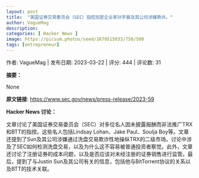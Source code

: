```yaml
---
layout: post
title:  "美国证券交易委员会（SEC）指控加密企业家孙宇晨及其公司涉嫌欺诈。"
author: VagueMag
description: 
categories: [ Hacker News ]
image: https://picsum.photos/seed/1679515033/750/500
tags: [entrepreneur]
---
```


作者: VagueMag | 发布日期: 2023-03-22 | 评分: 444 | 评论数: 31

**摘要：**



None

**原文链接**: https://www.sec.gov/news/press-release/2023-59

**Hacker News 讨论：**

文章讨论了美国证券交易委员会（SEC）对多位名人因未披露报酬而非法推广TRX和BTT的指控。这些名人包括Lindsay Lohan、Jake Paul、Soulja Boy等。文章还提到了Sun及其公司涉嫌通过洗盘交易欺诈性地操纵TRX的二级市场。讨论中涉及了SEC如何检测洗盘交易，以及为什么这不容易被普通投资者察觉。此外，文章还讨论了注册证券的成本问题，以及是否应该对未经注册的证券销售进行监管。最后，提到了与Justin Sun及其公司有关的信息，包括他与BitTorrent协议的关系以及BTT的技术关联。

